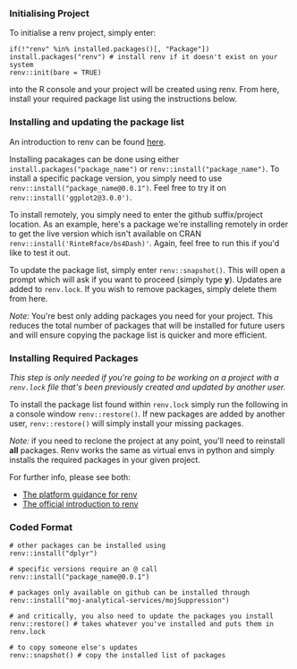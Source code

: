 ### Initialising Project
To initialise a renv project, simply enter:
```
if(!"renv" %in% installed.packages()[, "Package"]) install.packages("renv") # install renv if it doesn't exist on your system
renv::init(bare = TRUE)
```
into the R console and your project will be created using renv. From here, install your required package list using the instructions below.

### Installing and updating the package list

An introduction to renv can be found [here](https://rstudio.github.io/renv/articles/renv.html).

Installing pacakages can be done using either `install.packages("package_name")` or `renv::install("package_name")`. To install a specific package version, you simply need to use `renv::install("package_name@0.0.1")`. Feel free to try it on `renv::install('ggplot2@3.0.0')`.

To install remotely, you simply need to enter the github suffix/project location. As an example, here's a package we're installing remotely in order to get the live version which isn't available on CRAN `renv::install('RinteRface/bs4Dash)'`. Again, feel free to run this if you'd like to test it out.

To update the package list, simply enter `renv::snapshot()`. This will open a prompt which will ask if you want to proceed (simply type **y**). Updates are added to `renv.lock`. If you wish to remove packages, simply delete them from here.

_Note:_ You're best only adding packages you need for your project. This reduces the total number of packages that will be installed for future users and will ensure copying the package list is quicker and more efficient.

### Installing Required Packages

_This step is only needed if you're going to be working on a project with a `renv.lock` file that's been previously created and updated by another user._

To install the package list found within `renv.lock` simply run the following in a console window `renv::restore()`. If new packages are added by another user, `renv::restore()` will simply install your missing packages.

_Note:_ if you need to reclone the project at any point, you'll need to reinstall **all** packages. Renv works the same as virtual envs in python and simply installs the required packages in your given project.

For further info, please see both:
* [The platform guidance for renv](https://user-guidance.services.alpha.mojanalytics.xyz/tools/package-management.html#renv)
* [The official introduction to renv](https://rstudio.github.io/renv/articles/renv.html)

### Coded Format

```
# other packages can be installed using
renv::install("dplyr")

# specific versions require an @ call
renv::install("package_name@0.0.1")

# packages only available on github can be installed through
renv::install("moj-analytical-services/mojSuppression")

# and critically, you also need to update the packages you install
renv::restore() # takes whatever you've installed and puts them in renv.lock

# to copy someone else's updates
renv::snapshot() # copy the installed list of packages
```
